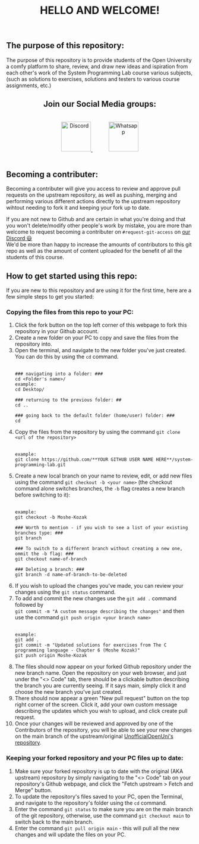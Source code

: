 <div align="center">
	<h1> HELLO AND WELCOME! </h1>
</div></br>

## The purpose of this repository:

The purpose of this repository is to provide students of the Open University a comfy platform to share, review, and draw new ideas and ispiration from each other's work of the System Programming Lab course various subjects, (such as solutions to exercises, solutions and testers to various course assignments, etc.)
</br>
<div align="center">
	<h2> Join our Social Media groups: </h2></br>
	<a href="https://discord.gg/SfHGVJ5s">
	<img src="https://discord.com/assets/cb48d2a8d4991281d7a6a95d2f58195e.svg" alt="Discord" height="80px" />
	</a>&nbsp;&nbsp;&nbsp;&nbsp;&nbsp;&nbsp;&nbsp;&nbsp;&nbsp;&nbsp;
	<a href="https://chat.whatsapp.com/FxptbDk4kgBJOleFaRTCHe">
	<img src="https://upload.wikimedia.org/wikipedia/commons/thumb/f/f7/WhatsApp_logo.svg/200px-WhatsApp_logo.svg.png" alt="Whatsapp" height="80px" />
	</a>
</div></br>

## Becoming a contributer:
Becoming a contributer will give you access to review and approve pull requests on the upstream repository, as well as pushing, merging and performing various different actions directly to the upstream repository wihtout needing to fork it and keeping your fork up to date.

If you are not new to Github and are certain in what you're doing and that you won't delete/modify other people's work by mistake, you are more than welcome to request becoming a contributer on `#request-git-access` on [our Discord 😃](https://discord.gg/SfHGVJ5s) </br>
We'd be more than happy to increase the amounts of contributors to this git repo as well as the amount of content uploaded for the benefit of all the students of this course.

## How to get started using this repo:

If you are new to this repository and are using it for the first time, here are a few simple steps to get you started:

### Copying the files from this repo to your PC:
1. Click the fork button on the top left corner of this webpage to fork this repository in your Github account.
2. Create a new folder on your PC to copy and save the files from the repository into.
3. Open the terminal, and navigate to the new folder you've just created. You can do this by using the `cd` command.</br></br>
	```
	### navigating into a folder: ###
	cd <Folder's name>/
	example:
	cd Desktop/

	### returning to the previous folder: ##
	cd ..

	### going back to the default folder (home/user) folder: ###
	cd
	```
4. Copy the files from the repository by using the command `git clone <url of the repository>`</br></br>
	```
	example:
	git clone https://github.com/**YOUR GITHUB USER NAME HERE**/system-programming-lab.git
	```
5. Create a new local branch on your name to review, edit, or add new files using the command `git checkout -b <your name>` (the checkout command alone switches branches, the `-b` flag creates a new branch before switching to it):</br></br>
	```
	example:
	git checkout -b Moshe-Kozak
	
	### Worth to mention - if you wish to see a list of your existing branches type: ###
	git branch
	
	### To switch to a different branch without creating a new one, ommit the -b flag: ###
	git checkout name-of-branch

	### Deleting a branch: ###
	git branch -d name-of-branch-to-be-deleted
	```
6. If you wish to upload the changes you've made, you can review your changes using the `git status` command.
7. To add and commit the new changes use the `git add .` command followed by</br>`git commit -m "A custom message describing the changes"`  and then use the command `git push origin <your branch name>`</br></br>
	```
	example:
	git add .
	git commit -m "Updated solutions for exercises from The C programming language - Chapter 6 (Moshe Kozak)"
	git push origin Moshe-Kozak
	```
8. The files should now appear on your forked Github repository under the new branch name. Open the repository on your web browser, and just under the "<> Code" tab, there should be a clickable button describing the branch you are currently seeing. If it says main, simply click it and choose the new branch you've just created.
9. There should now appear a green "New pull request" button on the top right corner of the screen. Click it, add your own custom message describing the updates which you wish to upload, and click create pull request.
10. Once your changes will be reviewed and approved by one of the Contributors of the repository, you will be able to see your new changes on the main branch of the upstream/original [UnofficialOpenUni's repository](https://github.com/UnofficialOpenUni/system-programming-lab.git).

### Keeping your forked repository and your PC files up to date:
1. Make sure your forked repository is up to date with the original (AKA upstream) repository by simply navigating to the "<> Code" tab on your repository's Github webpage, and click the "Fetch upstream > Fetch and Merge" button.
2. To update the repository's files saved to your PC, open the Terminal, and navigate to the repository's folder using the `cd` command.
3. Enter the command `git status` to make sure you are on the main branch of the git repository, otherwise, use the command `git checkout main` to switch back to the main branch.
4. Enter the command `git pull origin main` - this will pull all the new changes and will update the files on your PC.


